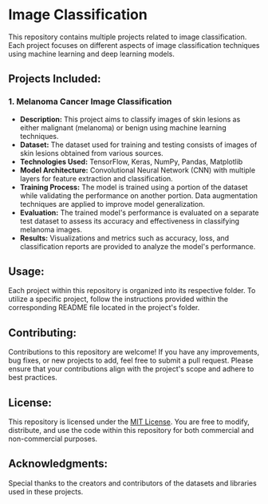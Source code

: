 # Image Classification

This repository contains multiple projects related to image classification. Each project focuses on different aspects of image classification techniques using machine learning and deep learning models.

## Projects Included:

### 1. Melanoma Cancer Image Classification

- **Description:** This project aims to classify images of skin lesions as either malignant (melanoma) or benign using machine learning techniques.
- **Dataset:** The dataset used for training and testing consists of images of skin lesions obtained from various sources.
- **Technologies Used:** TensorFlow, Keras, NumPy, Pandas, Matplotlib
- **Model Architecture:** Convolutional Neural Network (CNN) with multiple layers for feature extraction and classification.
- **Training Process:** The model is trained using a portion of the dataset while validating the performance on another portion. Data augmentation techniques are applied to improve model generalization.
- **Evaluation:** The trained model's performance is evaluated on a separate test dataset to assess its accuracy and effectiveness in classifying melanoma images.
- **Results:** Visualizations and metrics such as accuracy, loss, and classification reports are provided to analyze the model's performance.

## Usage:

Each project within this repository is organized into its respective folder. To utilize a specific project, follow the instructions provided within the corresponding README file located in the project's folder.

## Contributing:

Contributions to this repository are welcome! If you have any improvements, bug fixes, or new projects to add, feel free to submit a pull request. Please ensure that your contributions align with the project's scope and adhere to best practices.

## License:

This repository is licensed under the [MIT License](LICENSE). You are free to modify, distribute, and use the code within this repository for both commercial and non-commercial purposes.

## Acknowledgments:

Special thanks to the creators and contributors of the datasets and libraries used in these projects.

